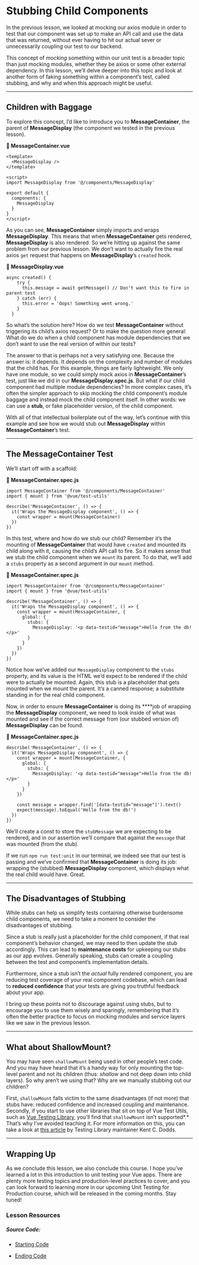 Stubbing Child Components
=========================

In the previous lesson, we looked at mocking our axios module in order to test that our component was set up to make an API call and use the data that was returned, without ever having to hit our actual sever or unnecessarily coupling our test to our backend.

This concept of _mocking_ something within our unit test is a broader topic than just mocking modules, whether they be axios or some other external dependency. In this lesson, we’ll delve deeper into this topic and look at another form of faking something within a component’s test, called stubbing, and why and when this approach might be useful.

* * *

Children with Baggage
---------------------

To explore this concept, I’d like to introduce you to **MessageContainer**, the parent of **MessageDisplay** (the component we tested in the previous lesson).

**📄 MessageContainer.vue**

    <template>
      <MessageDisplay />
    </template>
    
    <script>
    import MessageDisplay from '@/components/MessageDisplay'
    
    export default {
      components: {
        MessageDisplay
      }
    }
    </script>
    

As you can see, **MessageContainer** simply imports and wraps **MessageDisplay**. This means that when **MessageContainer** gets rendered, **MessageDisplay** is also rendered. So we’re hitting up against the same problem from our previous lesson. We don’t want to actually fire the real axios `get` request that happens on **MessageDisplay**’s `created` hook.

**📄 MessageDisplay.vue**

    async created() {
        try {
          this.message = await getMessage() // Don't want this to fire in parent test
        } catch (err) {
          this.error = 'Oops! Something went wrong.'
        }
      }
    

So what’s the solution here? How do we test **MessageContainer** without triggering its child’s axios request? Or to make the question more general: What do we do when a child component has module dependencies that we don’t want to use the real version of within our tests?

The answer to that is perhaps not a very satisfying one. Because the answer is: it depends. It depends on the complexity and number of modules that the child has. For this example, things are fairly lightweight. We only have one module, so we could simply mock axios in **MessageContainer**’s test, just like we did in our **MessageDisplay.spec.js**. But what if our child component had multiple module dependencies? In more complex cases, it’s often the simpler approach to skip mocking the child component’s module baggage and instead mock the child component itself. In other words: we can use a **stub**, or fake placeholder version, of the child component.

With all of that intellectual boilerplate out of the way, let’s continue with this example and see how we would stub out **MessageDisplay** within **MessageContainer**’s test.

* * *

The MessageContainer Test
-------------------------

We’ll start off with a scaffold:

**📄 MessageContainer.spec.js**

    import MessageContainer from '@/components/MessageContainer'
    import { mount } from '@vue/test-utils'
    
    describe('MessageContainer', () => {
      it('Wraps the MessageDisplay component', () => {
        const wrapper = mount(MessageContainer)
      })
    })
    

In this test, where and how do we stub our child? Remember it’s the mounting of **MessageContainer** that would have `created` and mounted its child along with it, causing the child’s API call to fire. So it makes sense that we stub the child component when we `mount` its parent. To do that, we’ll add a `stubs` property as a second argument in our `mount` method.

**📄 MessageContainer.spec.js**

    import MessageContainer from '@/components/MessageContainer'
    import { mount } from '@vue/test-utils'
    
    describe('MessageContainer', () => {
      it('Wraps the MessageDisplay component', () => {
        const wrapper = mount(MessageContainer, {
          global: {
            stubs: {
              MessageDisplay: '<p data-testid="message">Hello from the db!</p>'
            }
          }
        })
      })
    })
    

Notice how we’ve added our `MessageDisplay` component to the `stubs` property, and its value is the HTML we’d expect to be rendered if the child were to actually be mounted. Again, this stub is a placeholder that gets mounted when we mount the parent. It’s a canned response; a substitute standing in for the real child component.

Now, in order to ensure **MessageContainer** is doing its \*\*\*\*job of wrapping the **MessageDisplay** component, we need to look inside of what was mounted and see if the correct message from (our stubbed version of) **MessageDisplay** can be found.

**📄 MessageContainer.spec.js**

    describe('MessageContainer', () => {
      it('Wraps MessageDisplay component', () => {
        const wrapper = mount(MessageContainer, {
          global: {
            stubs: {
              MessageDisplay: '<p data-testid="message">Hello from the db!</p>'
            }
          }
        })
    
        const message = wrapper.find('[data-testid="message"]').text()
        expect(message).toEqual('Hello from the db!')
      })
    })
    

We’ll create a const to store the `stubMessage` we are expecting to be rendered, and in our assertion we’ll compare that against the `message` that was mounted (from the stub).

If we run `npm run test:unit` in our terminal, we indeed see that our test is passing and we’ve confirmed that **MessageContainer** is doing its job: wrapping the (stubbed) **MessageDisplay** component, which displays what the real child would have. Great.

* * *

The Disadvantages of Stubbing
-----------------------------

While stubs can help us simplify tests containing otherwise burdensome child components, we need to take a moment to consider the disadvantages of stubbing.

Since a stub is really just a placeholder for the child component, if that real component’s behavior changed, we may need to then update the stub accordingly. This can lead to **maintenance costs** for upkeeping our stubs as our app evolves. Generally speaking, stubs can create a coupling between the test and component’s implementation details.

Furthermore, since a stub isn’t the _actual_ fully rendered component, you are reducing test coverage of your real component codebase, which can lead to **reduced confidence** that your tests are giving you truthful feedback about your app.

I bring up these points not to discourage against using stubs, but to encourage you to use them wisely and sparingly, remembering that it’s often the better practice to focus on mocking modules and service layers like we saw in the previous lesson.

* * *

What about ShallowMount?
------------------------

You may have seen `shallowMount` being used in other people’s test code. And you may have heard that it’s a handy way for only mounting the top-level parent and not its children (thus: _shallow_ and not deep down into child layers). So why aren’t we using that? Why are we manually stubbing out our children?

First, `shallowMount` falls victim to the same disadvantages (if not more) that stubs have: reduced confidence and increased coupling and maintenance. Secondly, if you start to use other libraries that sit on top of Vue Test Utils, such as [Vue Testing Library](https://testing-library.com/docs/vue-testing-library/intro), you’ll find that `shallowMount` isn’t supported\*.\* That’s why I’ve avoided teaching it. For more information on this, you can take a look at [this article](https://kentcdodds.com/blog/why-i-never-use-shallow-rendering) by Testing Library maintainer Kent C. Dodds.

* * *

Wrapping Up
-----------

As we conclude this lesson, we also conclude this course. I hope you’ve learned a lot in this introduction to unit testing your Vue apps. There are plenty more testing topics and production-level practices to cover, and you can look forward to learning more in our upcoming Unit Testing for Production course, which will be released in the coming months. Stay tuned!

### Lesson Resources

##### Source Code:

*   [Starting Code](https://github.com/Code-Pop/Unit-Testing-Vue-3/tree/lesson-6-starting)
    
*   [Ending Code](https://github.com/Code-Pop/Unit-Testing-Vue-3)
